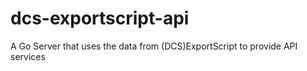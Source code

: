 # dcs-exportscript-api
A Go Server that uses the data from (DCS)ExportScript to provide API services
